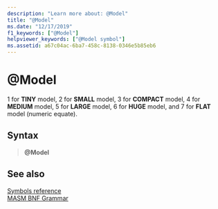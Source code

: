 ```yaml
---
description: "Learn more about: @Model"
title: "@Model"
ms.date: "12/17/2019"
f1_keywords: ["@Model"]
helpviewer_keywords: ["@Model symbol"]
ms.assetid: a67c04ac-6ba7-458c-8138-0346e5b85eb6
---
```

# \@Model

1 for **TINY** model, 2 for **SMALL** model, 3 for **COMPACT** model, 4 for **MEDIUM** model, 5 for **LARGE** model, 6 for **HUGE** model, and 7 for **FLAT** model (numeric equate).

## Syntax

> **\@Model**

## See also

[Symbols reference](symbols-reference.md)\
[MASM BNF Grammar](masm-bnf-grammar.md)
